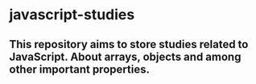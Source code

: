 # javascript-studies
## This repository aims to store studies related to JavaScript. About arrays, objects and among other important properties.
